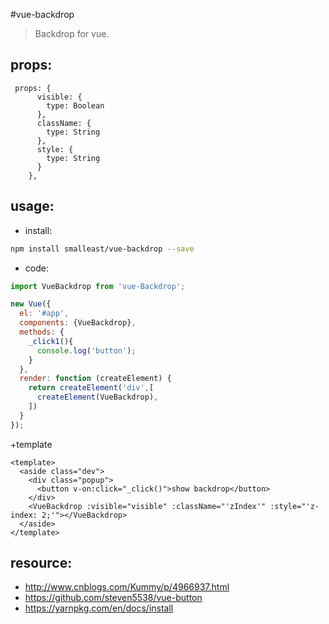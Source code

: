 #vue-backdrop
> Backdrop for vue.

## props:

```
 props: {
      visible: {
        type: Boolean
      },
      className: {
        type: String
      },
      style: {
        type: String
      }
    },
```

## usage:
+ install:
```bash
npm install smalleast/vue-backdrop --save


```

+ code:
```javascript
import VueBackdrop from 'vue-Backdrop';

new Vue({
  el: '#app',
  components: {VueBackdrop},
  methods: {
    _click1(){
      console.log('button');
    }
  },
  render: function (createElement) {
    return createElement('div',[
      createElement(VueBackdrop),
    ])
  }
});

```

+template
```
<template>
  <aside class="dev">
    <div class="popup">
      <button v-on:click="_click()">show backdrop</button>
    </div>
    <VueBackdrop :visible="visible" :className="'zIndex'" :style="'z-index: 2;'"></VueBackdrop>
  </aside>
</template>
```

## resource:
+ http://www.cnblogs.com/Kummy/p/4966937.html
+ https://github.com/steven5538/vue-button
+ https://yarnpkg.com/en/docs/install

